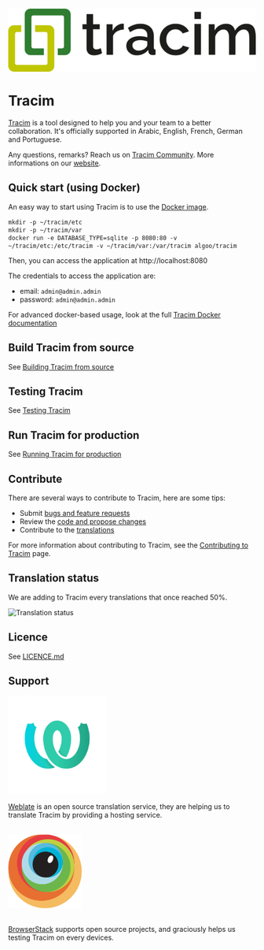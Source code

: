 ![logo_tracim](./doc/logos/logo_tracim.png)

# Tracim
<!-- Add better description here -->

[Tracim](https://www.algoo.fr/fr/tracim) is a tool designed to help you and your team to a better collaboration.
It's officially supported in Arabic, English, French, German and Portuguese.

Any questions, remarks? Reach us on [Tracim Community](https://community.tracim.fr).
More informations on our [website](https://www.algoo.fr/fr/tracim).

## Quick start (using Docker)

An easy way to start using Tracim is to use the [Docker image](https://hub.docker.com/r/algoo/tracim/).

```
mkdir -p ~/tracim/etc
mkdir -p ~/tracim/var
docker run -e DATABASE_TYPE=sqlite -p 8080:80 -v ~/tracim/etc:/etc/tracim -v ~/tracim/var:/var/tracim algoo/tracim
```
Then, you can access the application at http://localhost:8080

The credentials to access the application are:

- email: `admin@admin.admin`
- password: `admin@admin.admin`

<!-- We have to update Docker documentation according to this one -->
For advanced docker-based usage, look at the full [Tracim Docker documentation](./tools_docker/)

## Build Tracim from source

See [Building Tracim from source](./doc/BUILD.md)

## Testing Tracim

See [Testing Tracim](./doc/TESTING.md)

## Run Tracim for production
See [Running Tracim for production](./doc/PRODUCTION.md)

## Contribute

There are several ways to contribute to Tracim, here are some tips:
 - Submit [bugs and feature requests](https://github.com/tracim/tracim/issues)
 - Review the [code and propose changes](https://github.com/tracim/tracim/pulls)
 - Contribute to the [translations](https://hosted.weblate.org/projects/tracim/)

<!-- We should explain in CONTRIBUTING.md how to build from source,   -->
<!-- how to start tests, the code guidelines we respect how to submit -->
<!-- a pull requrest, how to find an issue to work on and how to      -->
<!-- contribute to the translations.                                  -->
For more information about contributing to Tracim, see the [Contributing to Tracim](./CONTRIBUTING.md) page.

## Translation status
We are adding to Tracim every translations that once reached 50%.

![Translation status](https://hosted.weblate.org/widgets/tracim/en/multi-auto.svg)

## Licence
See [LICENCE.md](./LICENCE.md)

## Support

<img src="doc/logos/logo_weblate.png" alt="logo_weblate" width="200"/>

[Weblate](https://weblate.org) is an open source translation service, they are helping us to translate Tracim by providing a hosting service.

<br>

<img src="doc/logos/logo_browserstack.png" alt="logo_browserstack" width="150"/>
<br>
<br>

[BrowserStack](https://www.browserstack.com) supports open source projects, and graciously helps us testing Tracim on every devices.


<!-- END -->
